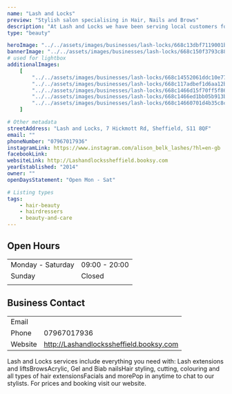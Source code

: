 ```yaml
---
name: "Lash and Locks"
preview: "Stylish salon specialising in Hair, Nails and Brows"
description: "At Lash and Locks we have been serving local customers for over 10yrs. We have the very best highly qualified technical professionals for all you hair and beauty needs. "
type: "beauty"

heroImage: "../../assets/images/businesses/lash-locks/668c13dbf7119001b80cfd49_IMG_1719_Original---Alison-Belk.jpeg"
bannerImage: "../../assets/images/businesses/lash-locks/668c150f3793c88b688549ff_IMG_1839-Large.jpeg"
# used for lightbox
additionalImages:
    [
        "../../assets/images/businesses/lash-locks/668c14552061ddc10e77b38e_IMG_1838-Large.jpeg",
        "../../assets/images/businesses/lash-locks/668c117adbef1d6aa12bedc4_IMG_1839-Large.jpeg",
        "../../assets/images/businesses/lash-locks/668c1466d15f70ff5f868103_29367bb4-7da1-4f14-bbc4-0f0ad9face6c---Alison-Belk.jpeg",
        "../../assets/images/businesses/lash-locks/668c1466ed1bb05b913bea01_IMG_9506---Alison-Belk.jpeg",
        "../../assets/images/businesses/lash-locks/668c14660701d4b35c8cf813_IMG_9843---Alison-Belk.jpeg",
    ]

# Other metadata
streetAddress: "Lash and Locks, 7 Hickmott Rd, Sheffield, S11 8QF"
email: ""
phoneNumber: "07967017936"
instagramLink: https://www.instagram.com/alison_belk_lashes/?hl=en-gb
facebookLink:
websiteLink: http://Lashandlockssheffield.booksy.com
yearEstablished: "2014"
owner: ""
openDaysStatement: "Open Mon - Sat"

# Listing types
tags:
    - hair-beauty
    - hairdressers
    - beauty-and-care
---
```


## Open Hours

|                   |               |
| ----------------- | ------------- |
| Monday - Saturday | 09:00 - 20:00 |
| Sunday            | Closed        |
|                   |               |

## Business Contact

|         |                                         |
| ------- | --------------------------------------- |
| Email   |                                         |
| Phone   | 07967017936                             |
| Website | http://Lashandlockssheffield.booksy.com |

Lash and Locks services include everything you need with: Lash extensions and liftsBrowsAcrylic, Gel and Biab nailsHair styling, cutting, colouring and all types of hair extensionsFacials and morePop in anytime to chat to our stylists.
For prices and booking visit our website.
